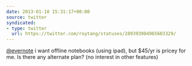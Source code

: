 ```yaml
---
date: 2013-01-10 15:31:17+00:00
source: twitter
syndicated:
- type: twitter
  url: https://twitter.com/roytang/statuses/289393984965603329/
---
```


[@evernote](https://twitter.com/evernote/) i want offline notebooks (using ipad), but $45/yr is pricey for me. Is there any alternate plan? (no interest in other features)
